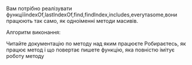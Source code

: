 Вам потрібно реалізувати функціїindexOf,lastIndexOf,find,findIndex,includes,everyтаsome,вони працюють так само, як одноіменні методи масивів.

Алгоритм виконання:

Читайте документацію по методу над яким працюєте
Робираєтесь, як працює метод і що повертає
пишете функцію, яка повністю імітує роботу методу